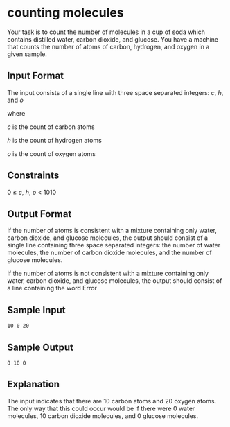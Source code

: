 # counting molecules

Your task is to count the number of molecules in a cup of soda which contains distilled water, carbon dioxide, and glucose. You have a machine that counts the number of atoms of carbon, hydrogen, and oxygen in a given sample.

## Input Format

The input consists of a single line with three space separated integers: *c*, *h*, and *o*

where

*c* is the count of carbon atoms

*h* is the count of hydrogen atoms

*o* is the count of oxygen atoms

## Constraints

0 ≤ *c*, *h*, *o* < 1010

## Output Format

If the number of atoms is consistent with a mixture containing only water, carbon dioxide, and glucose molecules, the output should consist of a single line containing three space separated integers: the number of water molecules, the number of carbon dioxide molecules, and the number of glucose molecules.

If the number of atoms is not consistent with a mixture containing only water, carbon dioxide, and glucose molecules, the output should consist of a line containing the word Error

## Sample Input
```
10 0 20
```

## Sample Output
```
0 10 0
```

## Explanation

The input indicates that there are 10 carbon atoms and 20 oxygen atoms. The only way that this could occur would be if there were 0 water molecules, 10 carbon dioxide molecules, and 0 glucose molecules.
